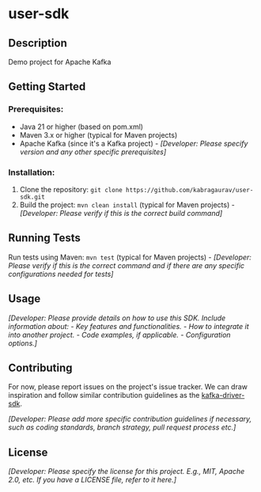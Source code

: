 # user-sdk

## Description

Demo project for Apache Kafka

## Getting Started

### Prerequisites:

*   Java 21 or higher (based on pom.xml)
*   Maven 3.x or higher (typical for Maven projects)
*   Apache Kafka (since it's a Kafka project) - *[Developer: Please specify version and any other specific prerequisites]*

### Installation:

1.  Clone the repository: `git clone https://github.com/kabragaurav/user-sdk.git`
2.  Build the project: `mvn clean install` (typical for Maven projects) - *[Developer: Please verify if this is the correct build command]*

## Running Tests

Run tests using Maven: `mvn test` (typical for Maven projects) - *[Developer: Please verify if this is the correct command and if there are any specific configurations needed for tests]*

## Usage

*[Developer: Please provide details on how to use this SDK. Include information about:
    - Key features and functionalities.
    - How to integrate it into another project.
    - Code examples, if applicable.
    - Configuration options.]*

## Contributing

For now, please report issues on the project's issue tracker.
We can draw inspiration and follow similar contribution guidelines as the [kafka-driver-sdk](https://github.com/kabragaurav/kafka-driver-sdk).

*[Developer: Please add more specific contribution guidelines if necessary, such as coding standards, branch strategy, pull request process etc.]*

## License

*[Developer: Please specify the license for this project. E.g., MIT, Apache 2.0, etc. If you have a LICENSE file, refer to it here.]*
